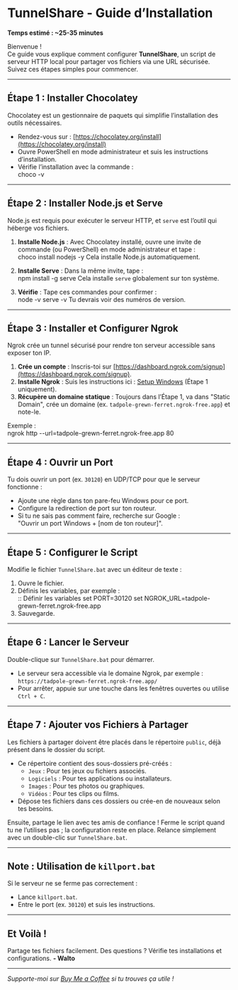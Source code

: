 # TunnelShare - Guide d’Installation

**Temps estimé : ~25-35 minutes**

Bienvenue !  
Ce guide vous explique comment configurer **TunnelShare**, un script de serveur HTTP local pour partager vos fichiers via une URL sécurisée. 
Suivez ces étapes simples pour commencer.

---

## Étape 1 : Installer Chocolatey
Chocolatey est un gestionnaire de paquets qui simplifie l’installation des outils nécessaires.

- Rendez-vous sur : [https://chocolatey.org/install](https://chocolatey.org/install)
- Ouvre PowerShell en mode administrateur et suis les instructions d’installation.
- Vérifie l’installation avec la commande :  
  choco -v

---

## Étape 2 : Installer Node.js et Serve
Node.js est requis pour exécuter le serveur HTTP, et `serve` est l’outil qui héberge vos fichiers.

1. **Installe Node.js** : Avec Chocolatey installé, ouvre une invite de commande (ou PowerShell) en mode administrateur et tape :  
   choco install nodejs -y
Cela installe Node.js automatiquement.

2. **Installe Serve** : Dans la même invite, tape :  
   npm install -g serve
Cela installe `serve` globalement sur ton système.

3. **Vérifie** : Tape ces commandes pour confirmer :  
   node -v
   serve -v
Tu devrais voir des numéros de version.

---

## Étape 3 : Installer et Configurer Ngrok
Ngrok crée un tunnel sécurisé pour rendre ton serveur accessible sans exposer ton IP.

1. **Crée un compte** : Inscris-toi sur [https://dashboard.ngrok.com/signup](https://dashboard.ngrok.com/signup).
2. **Installe Ngrok** : Suis les instructions ici : [Setup Windows](https://dashboard.ngrok.com/get-started/setup/windows) (Étape 1 uniquement).
3. **Récupère un domaine statique** : Toujours dans l’Étape 1, va dans "Static Domain", crée un domaine (ex. `tadpole-grewn-ferret.ngrok-free.app`) et note-le.

Exemple :  
ngrok http --url=tadpole-grewn-ferret.ngrok-free.app 80

---

## Étape 4 : Ouvrir un Port
Tu dois ouvrir un port (ex. `30120`) en UDP/TCP pour que le serveur fonctionne :

- Ajoute une règle dans ton pare-feu Windows pour ce port.
- Configure la redirection de port sur ton routeur.
- Si tu ne sais pas comment faire, recherche sur Google :  
  "Ouvrir un port Windows + [nom de ton routeur]".

---

## Étape 5 : Configurer le Script
Modifie le fichier `TunnelShare.bat` avec un éditeur de texte :

1. Ouvre le fichier.
2. Définis les variables, par exemple :  
   :: Définir les variables
   set PORT=30120
   set NGROK_URL=tadpole-grewn-ferret.ngrok-free.app
3. Sauvegarde.

---

## Étape 6 : Lancer le Serveur
Double-clique sur `TunnelShare.bat` pour démarrer.

- Le serveur sera accessible via le domaine Ngrok, par exemple :  
  `https://tadpole-grewn-ferret.ngrok-free.app/`
- Pour arrêter, appuie sur une touche dans les fenêtres ouvertes ou utilise `Ctrl + C`.

---

## Étape 7 : Ajouter vos Fichiers à Partager
Les fichiers à partager doivent être placés dans le répertoire `public`, déjà présent dans le dossier du script.

- Ce répertoire contient des sous-dossiers pré-créés :
  - `Jeux` : Pour tes jeux ou fichiers associés.
  - `Logiciels` : Pour tes applications ou installateurs.
  - `Images` : Pour tes photos ou graphiques.
  - `Vidéos` : Pour tes clips ou films.
- Dépose tes fichiers dans ces dossiers ou crée-en de nouveaux selon tes besoins.

Ensuite, partage le lien avec tes amis de confiance ! 
Ferme le script quand tu ne l’utilises pas ; la configuration reste en place. 
Relance simplement avec un double-clic sur `TunnelShare.bat`.

---

## Note : Utilisation de `killport.bat`
Si le serveur ne se ferme pas correctement :
- Lance `killport.bat`.
- Entre le port (ex. `30120`) et suis les instructions.

---

## Et Voilà !
Partage tes fichiers facilement. Des questions ? Vérifie tes installations et configurations.
**- Walto**

---

*Supporte-moi sur [Buy Me a Coffee](https://www.buymeacoffee.com/Walto) si tu trouves ça utile !*
